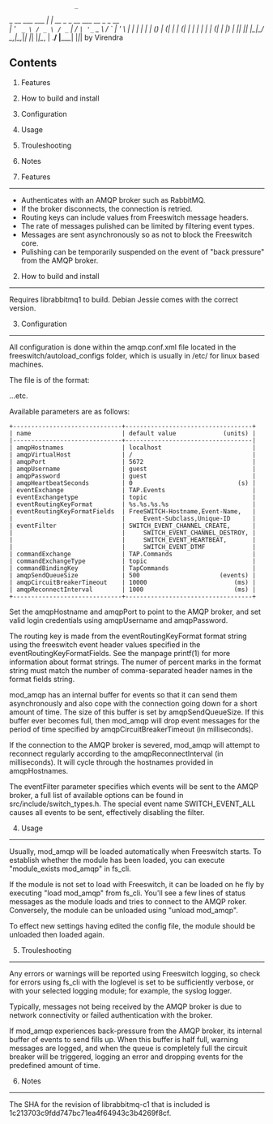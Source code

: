                       _                                
  _ __ ___   ___   __| |    __ _ _ __ ___   __ _ _ __  
 | '_ ` _ \ / _ \ / _` |   / _` | '_ ` _ \ / _` | '_ \ 
 | | | | | | (_) | (_| |  | (_| | | | | | | (_| | |_) |
 |_| |_| |_|\___/ \__,_|___\__,_|_| |_| |_|\__, | .__/ 
                      |_____|                 |_|_|    by Virendra


Contents
--------

1.  Features
2.  How to build and install
3.  Configuration
4.  Usage
5.  Trouleshooting

6.  Notes



1. Features
-----------

*  Authenticates with an AMQP broker such as RabbitMQ.
*  If the broker disconnects, the connection is retried.
*  Routing keys can include values from Freeswitch message headers.
*  The rate of messages pulished can be limited by filtering event types.
*  Messages are sent asynchronously so as not to block the Freeswitch core.
*  Pulishing can be temporarily suspended on the event of "back pressure" from the AMQP broker.



2. How to build and install
---------------------------

Requires librabbitmq1 to build. Debian Jessie comes with the correct version.


3. Configuration
----------------

All configuration is done within the amqp.conf.xml file located in the freeswitch/autoload_configs folder, which is usually in /etc/ for linux based machines.

The file is of the format:

  <configuration name="amqp.conf" description="mod_amqp">
    <settings>
      <param name="parameter1" value="value1"/>
      <param name="parameter2" value="value2"/>
      ...etc.
    </settings>
  </configuration>


Available parameters are as follows:

    +------------------------------+-----------------------------------+
    | name                         | default value             (units) |
    |------------------------------+-----------------------------------|
    | amqpHostnames                | localhost                         |
    | amqpVirtualHost              | /                                 |
    | amqpPort                     | 5672                              |
    | amqpUsername                 | guest                             |
    | amqpPassword                 | guest                             |
    | amqpHeartbeatSeconds         | 0                             (s) |
    | eventExchange                | TAP.Events                        |
    | eventExchangetype            | topic                             |
    | eventRoutingKeyFormat        | %s.%s.%s.%s                       | 
    | eventRoutingKeyFormatFields  | FreeSWITCH-Hostname,Event-Name,   |
    |                              |     Event-Subclass,Unique-ID      |
    | eventFilter                  | SWITCH_EVENT_CHANNEL_CREATE,      |
    |                              |     SWITCH_EVENT_CHANNEL_DESTROY, |
    |                              |     SWITCH_EVENT_HEARTBEAT,       |
    |                              |     SWITCH_EVENT_DTMF             |
    | commandExchange              | TAP.Commands                      |
    | commandExchangeType          | topic                             |
    | commandBindingKey            | TapCommands                       |
    | amqpSendQueueSize            | 500                      (events) |
    | amqpCircuitBreakerTimeout    | 10000                        (ms) |
    | amqpReconnectInterval        | 1000                         (ms) |
    +------------------------------+-----------------------------------+

Set the amqpHostname and amqpPort to point to the AMQP broker, and set valid login credentials using amqpUsername and amqpPassword.

The routing key is made from the eventRoutingKeyFormat format string using the freeswitch event header values specified in the eventRoutingKeyFormatFields. See the manpage printf(1) for more information about format strings. The numer of percent marks in the format string must match the number of comma-separated header names in the format fields string.

mod_amqp has an internal buffer for events so that it can send them asynchronously and also cope with the connection going down for a short amount of time. The size of this buffer is set by amqpSendQueueSize. If this buffer ever becomes full, then mod_amqp will drop event messages for the period of time specified by amqpCircuitBreakerTimeout (in milliseconds).

If the connection to the AMQP broker is severed, mod_amqp will attempt to reconnect regularly according to the amqpReconnectInterval (in milliseconds). It will cycle through the hostnames provided in amqpHostnames.

The eventFilter parameter specifies which events will be sent to the AMQP broker, a full list of available options can be found in src/include/switch_types.h. The special event name SWITCH_EVENT_ALL causes all events to be sent, effectively disabling the filter.


4. Usage
--------

Usually, mod_amqp will be loaded automatically when Freeswitch starts. To establish whether the module has been loaded, you can execute "module_exists mod_amqp" in fs_cli.

If the module is not set to load with Freeswitch, it can be loaded on he fly by executing "load mod_amqp" from fs_cli. You'll see a few lines of status messages as the module loads and tries to connect to the AMQP roker. Conversely, the module can be unloaded using "unload mod_amqp". 

To effect new settings having edited the config file, the module should be unloaded then loaded again. 



5. Trouleshooting
-----------------

Any errors or warnings will be reported using Freeswitch logging, so check for errors using fs_cli with the loglevel is set to be sufficiently verbose, or with your selected logging module; for example, the syslog logger. 

Typically, messages not being received by the AMQP broker is due to network connectivity or failed authentication with the broker.

If mod_amqp experiences back-pressure from the AMQP broker, its internal buffer of events to send fills up. When this buffer is half full, warning messages are logged, and when the queue is completely full the circuit breaker will be triggered, logging an error and dropping events for the predefined amount of time.



6. Notes
--------

The SHA for the revision of librabbitmq-c1 that is included is 1c213703c9fdd747bc71ea4f64943c3b4269f8cf.
